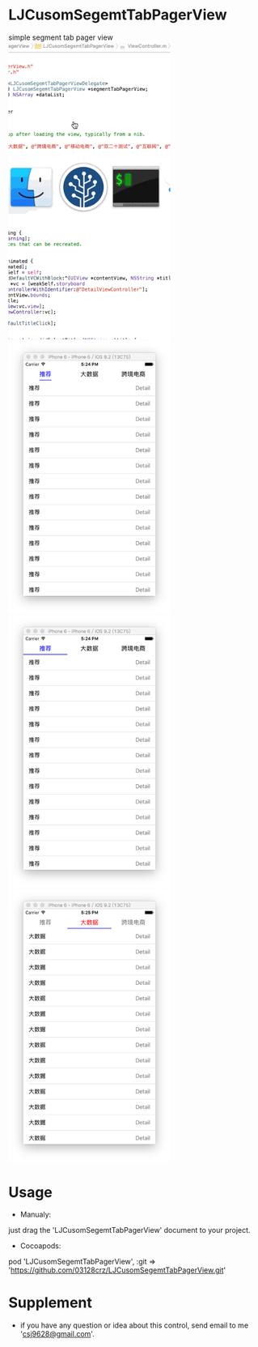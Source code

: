 # LJCusomSegemtTabPagerView
simple segment tab pager view
<img src="https://github.com/03128crz/LJCusomSegemtTabPagerView/blob/master/demo_record.gif" width="320">
<img src="https://github.com/03128crz/LJCusomSegemtTabPagerView/blob/master/Snip20160106_4.png" width="320">
<img src="https://github.com/03128crz/LJCusomSegemtTabPagerView/blob/master/Snip20160106_5.png" width="320">
<img src="https://github.com/03128crz/LJCusomSegemtTabPagerView/blob/master/Snip20160106_6.png" width="320">

# Usage

* Manualy:

just drag the 'LJCusomSegemtTabPagerView' document to your project.

* Cocoapods:

pod 'LJCusomSegemtTabPagerView', :git => 'https://github.com/03128crz/LJCusomSegemtTabPagerView.git'

# Supplement

* if you have any question or idea about this control, send email to me 'csj9628@gmail.com'.

